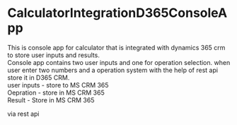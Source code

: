 # CalculatorIntegrationD365ConsoleApp
This is console app for calculator that is integrated with dynamics 365 crm to store user inputs and results.<br>
Console app contains two user inputs and one for operation selection. when user enter two numbers and a operation system with the help of rest api store it in D365 CRM. <br>
user inputs - store to MS CRM 365<br>
Oepration   - store in MS CRM 365<br>
Result      - Store in MS CRM 365<br>

via rest api
